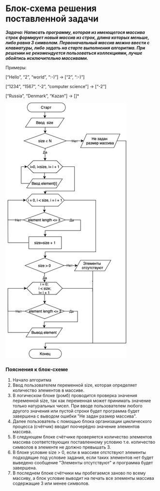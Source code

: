 # Блок-схема решения поставленной задачи
***Задача: Написать программу, которая из имеющегося массива строк формирует новый массив из строк, длина которых меньше, либо равна 3 символам. Первоначальный массив можно ввести с клавиатуры, либо задать на старте выполнения алгоритма. При решении не рекомендуется пользоваться коллекциями, лучше обойтись исключительно массивами.***

Примеры:

[“Hello”, “2”, “world”, “:-)”] → [“2”, “:-)”]

[“1234”, “1567”, “-2”, “computer science”] → [“-2”]

[“Russia”, “Denmark”, “Kazan”] → []*


![Блок-схема](Блок-схема.jpg)

### Пояснения к блок-схеме

1. Начало алгоритма
2. Ввод пользователем переменной size, которая определяет количество элементов в массиве.
3. В логическом блоке (ромб) проводится проверка значения переменной size, так как переменная может принимать значение только натуральных чисел. При вводе пользователем любого другого значения или пустой строки будет программа будет завершена с выводом ошибки "Не задан размер массива".
3. Далее пользователь с помощью блока организации циклического процесса (счётчик) вводит поочерёдно значение элементов массива.
4. В следующем блоке счётчике проверяется количество элементов массива соответствующих поставленному условию т.е. количество символов в элементе не должно превышать 3.
5. В блоке условие size > 0, если в массиве отстствуют элементы подходящие под условие задания, если таких элементов нет будет выведено сообщение "Элементы отсутствуют" и программа будет завершена.
6. В последнем блоке счётчики мы пробегаемся заново  по всему массиву, а блок условие выводит на печать все элементы массива содержащие 3 или менее символов.